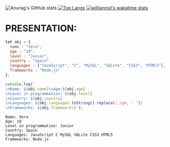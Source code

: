 ![Anurag's GitHub stats](https://github-readme-stats.vercel.app/api?username=vera0011&show_icons=true&theme=merko)
[![Top Langs](https://github-readme-stats.vercel.app/api/top-langs/?username=vera0011&layout=compact)](https://github.com/anuraghazra/github-readme-stats) 
[![willianrod's wakatime stats](https://github-readme-stats.vercel.app/api/wakatime?username=vera0011)](https://github.com/anuraghazra/github-readme-stats)

# __PRESENTATION:__
``` js
let obj = {
  name : "Vera",
  age : "19",
  level : "Junior",
  country : "Spain",
  languages : ["JavaScript", "C", "MySQL", "SQLite", "CSS3", "HTML5"],
  frameworks : "Node.js"
};

console.log(`
\nName: ${obj.name}\nAge:${obj.age}
\nLevel in programmation: ${obj.level}
\nCountry: ${obj.country}
\nLanguages: ${obj.languages.toString().replace(/,/gm, ' ')}
\nFrameworks: ${obj.frameworks}`);

```
```
Name: Vera
Age: 19
Level in programmation: Junior
Country: Spain
Languages: JavaScript C MySQL SQLite CSS3 HTML5
Frameworks: Node.js
```
